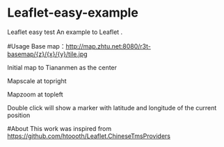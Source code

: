 # Leaflet-easy-example
Leaflet easy test
An example to Leaflet .

#Usage
Base map：http://map.zhtu.net:8080/r3t-basemap/{z}/{x}/{y}/tile.jpg

Initial map to Tiananmen as the center

Mapscale at topright

Mapzoom at topleft

Double click will show a marker with latitude and longitude of the current position


#About
This work was inspired from https://github.com/htoooth/Leaflet.ChineseTmsProviders
